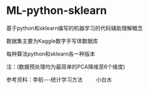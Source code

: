 
# ML-python-sklearn

基于python和sklearn编写的机器学习的代码辅助理解概念

数据集主要为Kaggle数字手写体数据库

每种算法python和sklearn各一种版本

注：(数据预处理均为最简单的PCA降维至6个维度)

参考资料：李航---统计学习方法
         小白水
